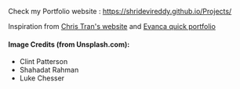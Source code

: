 Check my Portfolio website : https://shridevireddy.github.io/Projects/

Inspiration from [Chris Tran's website](https://github.com/chriskhanhtran/minimal-portfolio) and [Evanca quick portfolio](https://github.com/evanca/quick-portfolio) 

#### Image Credits (from Unsplash.com):
* Clint Patterson
* Shahadat Rahman
* Luke Chesser
